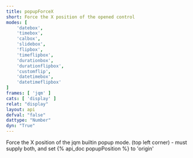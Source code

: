 ```yaml
---
title: popupForceX
short: Force the X position of the opened control
modes: [
	'datebox',
	'timebox',
	'calbox',
	'slidebox',
	'flipbox',
	'timeflipbox',
	'durationbox',
	'durationflipbox',
	'customflip',
	'datetimebox',
	'datetimeflipbox'
]
frames: [ 'jqm' ]
cats: [ 'display' ]
relat: "display"
layout: api
defval: "false"
dattype: "Number"
dyn: "True"
---
```


Force the X position of the jqm builtin popup mode. (top left corner) - must supply both, and set {% api_doc popupPosition %} to 'origin'
